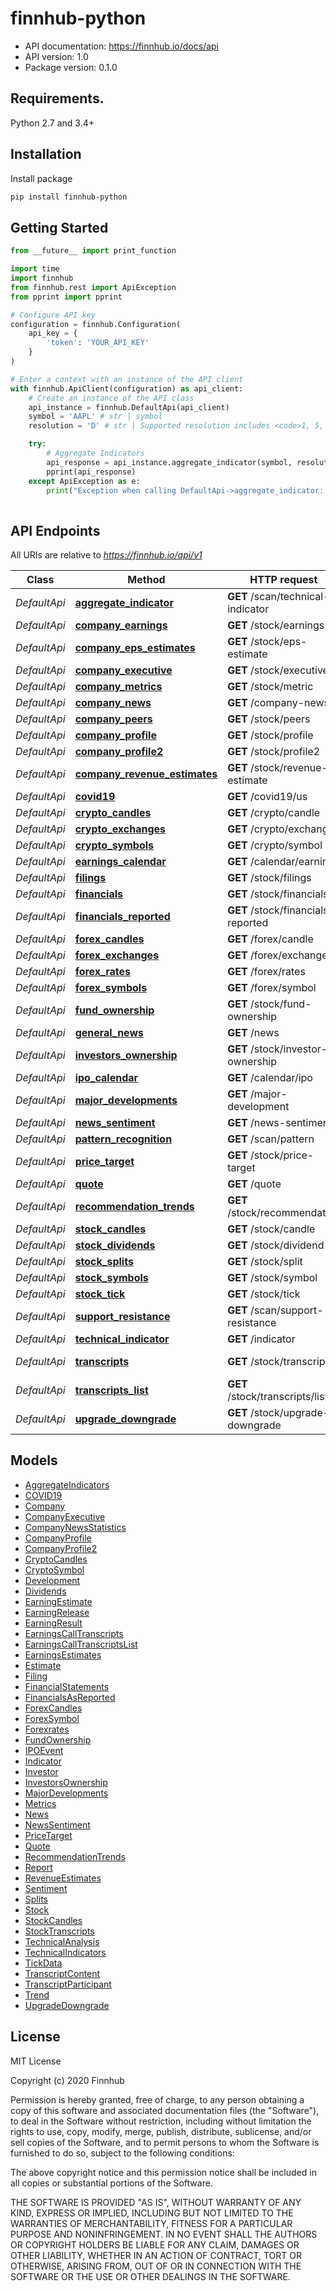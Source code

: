 # finnhub-python
- API documentation: https://finnhub.io/docs/api
- API version: 1.0
- Package version: 0.1.0

## Requirements.

Python 2.7 and 3.4+

## Installation

Install package
```sh
pip install finnhub-python
```

## Getting Started

```python
from __future__ import print_function

import time
import finnhub
from finnhub.rest import ApiException
from pprint import pprint

# Configure API key
configuration = finnhub.Configuration(
    api_key = {
        'token': 'YOUR_API_KEY'
    }
)

# Enter a context with an instance of the API client
with finnhub.ApiClient(configuration) as api_client:
    # Create an instance of the API class
    api_instance = finnhub.DefaultApi(api_client)
    symbol = 'AAPL' # str | symbol
    resolution = 'D' # str | Supported resolution includes <code>1, 5, 15, 30, 60, D, W, M </code>.Some timeframes might not be available depending on the exchange.

    try:
        # Aggregate Indicators
        api_response = api_instance.aggregate_indicator(symbol, resolution)
        pprint(api_response)
    except ApiException as e:
        print("Exception when calling DefaultApi->aggregate_indicator: %s\n" % e)
    
```

## API Endpoints

All URIs are relative to *https://finnhub.io/api/v1*

Class | Method | HTTP request | Description
------------ | ------------- | ------------- | -------------
*DefaultApi* | [**aggregate_indicator**](docs/DefaultApi.md#aggregate_indicator) | **GET** /scan/technical-indicator | Aggregate Indicators
*DefaultApi* | [**company_earnings**](docs/DefaultApi.md#company_earnings) | **GET** /stock/earnings | Earnings Surprises
*DefaultApi* | [**company_eps_estimates**](docs/DefaultApi.md#company_eps_estimates) | **GET** /stock/eps-estimate | Earnings Estimates
*DefaultApi* | [**company_executive**](docs/DefaultApi.md#company_executive) | **GET** /stock/executive | Company Executive
*DefaultApi* | [**company_metrics**](docs/DefaultApi.md#company_metrics) | **GET** /stock/metric | Metrics
*DefaultApi* | [**company_news**](docs/DefaultApi.md#company_news) | **GET** /company-news | Company News
*DefaultApi* | [**company_peers**](docs/DefaultApi.md#company_peers) | **GET** /stock/peers | Peers
*DefaultApi* | [**company_profile**](docs/DefaultApi.md#company_profile) | **GET** /stock/profile | Company Profile
*DefaultApi* | [**company_profile2**](docs/DefaultApi.md#company_profile2) | **GET** /stock/profile2 | Company Profile 2
*DefaultApi* | [**company_revenue_estimates**](docs/DefaultApi.md#company_revenue_estimates) | **GET** /stock/revenue-estimate | Revenue Estimates
*DefaultApi* | [**covid19**](docs/DefaultApi.md#covid19) | **GET** /covid19/us | COVID-19
*DefaultApi* | [**crypto_candles**](docs/DefaultApi.md#crypto_candles) | **GET** /crypto/candle | Crypto Candles
*DefaultApi* | [**crypto_exchanges**](docs/DefaultApi.md#crypto_exchanges) | **GET** /crypto/exchange | Crypto Exchanges
*DefaultApi* | [**crypto_symbols**](docs/DefaultApi.md#crypto_symbols) | **GET** /crypto/symbol | Crypto Symbol
*DefaultApi* | [**earnings_calendar**](docs/DefaultApi.md#earnings_calendar) | **GET** /calendar/earnings | Earnings Calendar
*DefaultApi* | [**filings**](docs/DefaultApi.md#filings) | **GET** /stock/filings | Filings
*DefaultApi* | [**financials**](docs/DefaultApi.md#financials) | **GET** /stock/financials | Financial Statements
*DefaultApi* | [**financials_reported**](docs/DefaultApi.md#financials_reported) | **GET** /stock/financials-reported | Financials As Reported
*DefaultApi* | [**forex_candles**](docs/DefaultApi.md#forex_candles) | **GET** /forex/candle | Forex Candles
*DefaultApi* | [**forex_exchanges**](docs/DefaultApi.md#forex_exchanges) | **GET** /forex/exchange | Forex Exchanges
*DefaultApi* | [**forex_rates**](docs/DefaultApi.md#forex_rates) | **GET** /forex/rates | Forex rates
*DefaultApi* | [**forex_symbols**](docs/DefaultApi.md#forex_symbols) | **GET** /forex/symbol | Forex Symbol
*DefaultApi* | [**fund_ownership**](docs/DefaultApi.md#fund_ownership) | **GET** /stock/fund-ownership | Fund Ownership
*DefaultApi* | [**general_news**](docs/DefaultApi.md#general_news) | **GET** /news | General News
*DefaultApi* | [**investors_ownership**](docs/DefaultApi.md#investors_ownership) | **GET** /stock/investor-ownership | Investors Ownership
*DefaultApi* | [**ipo_calendar**](docs/DefaultApi.md#ipo_calendar) | **GET** /calendar/ipo | IPO Calendar
*DefaultApi* | [**major_developments**](docs/DefaultApi.md#major_developments) | **GET** /major-development | Major Developments
*DefaultApi* | [**news_sentiment**](docs/DefaultApi.md#news_sentiment) | **GET** /news-sentiment | News Sentiment
*DefaultApi* | [**pattern_recognition**](docs/DefaultApi.md#pattern_recognition) | **GET** /scan/pattern | Pattern Recognition
*DefaultApi* | [**price_target**](docs/DefaultApi.md#price_target) | **GET** /stock/price-target | Price Target
*DefaultApi* | [**quote**](docs/DefaultApi.md#quote) | **GET** /quote | Quote
*DefaultApi* | [**recommendation_trends**](docs/DefaultApi.md#recommendation_trends) | **GET** /stock/recommendation | Recommendation Trends
*DefaultApi* | [**stock_candles**](docs/DefaultApi.md#stock_candles) | **GET** /stock/candle | Stock Candles
*DefaultApi* | [**stock_dividends**](docs/DefaultApi.md#stock_dividends) | **GET** /stock/dividend | Dividends
*DefaultApi* | [**stock_splits**](docs/DefaultApi.md#stock_splits) | **GET** /stock/split | Splits
*DefaultApi* | [**stock_symbols**](docs/DefaultApi.md#stock_symbols) | **GET** /stock/symbol | Stock Symbol
*DefaultApi* | [**stock_tick**](docs/DefaultApi.md#stock_tick) | **GET** /stock/tick | Tick Data
*DefaultApi* | [**support_resistance**](docs/DefaultApi.md#support_resistance) | **GET** /scan/support-resistance | Support/Resistance
*DefaultApi* | [**technical_indicator**](docs/DefaultApi.md#technical_indicator) | **GET** /indicator | Technical Indicators
*DefaultApi* | [**transcripts**](docs/DefaultApi.md#transcripts) | **GET** /stock/transcripts | Earnings Call Transcripts
*DefaultApi* | [**transcripts_list**](docs/DefaultApi.md#transcripts_list) | **GET** /stock/transcripts/list | Earnings Call Transcripts List
*DefaultApi* | [**upgrade_downgrade**](docs/DefaultApi.md#upgrade_downgrade) | **GET** /stock/upgrade-downgrade | Stock Upgrade/Downgrade

## Models

 - [AggregateIndicators](docs/AggregateIndicators.md)
 - [COVID19](docs/COVID19.md)
 - [Company](docs/Company.md)
 - [CompanyExecutive](docs/CompanyExecutive.md)
 - [CompanyNewsStatistics](docs/CompanyNewsStatistics.md)
 - [CompanyProfile](docs/CompanyProfile.md)
 - [CompanyProfile2](docs/CompanyProfile2.md)
 - [CryptoCandles](docs/CryptoCandles.md)
 - [CryptoSymbol](docs/CryptoSymbol.md)
 - [Development](docs/Development.md)
 - [Dividends](docs/Dividends.md)
 - [EarningEstimate](docs/EarningEstimate.md)
 - [EarningRelease](docs/EarningRelease.md)
 - [EarningResult](docs/EarningResult.md)
 - [EarningsCallTranscripts](docs/EarningsCallTranscripts.md)
 - [EarningsCallTranscriptsList](docs/EarningsCallTranscriptsList.md)
 - [EarningsEstimates](docs/EarningsEstimates.md)
 - [Estimate](docs/Estimate.md)
 - [Filing](docs/Filing.md)
 - [FinancialStatements](docs/FinancialStatements.md)
 - [FinancialsAsReported](docs/FinancialsAsReported.md)
 - [ForexCandles](docs/ForexCandles.md)
 - [ForexSymbol](docs/ForexSymbol.md)
 - [Forexrates](docs/Forexrates.md)
 - [FundOwnership](docs/FundOwnership.md)
 - [IPOEvent](docs/IPOEvent.md)
 - [Indicator](docs/Indicator.md)
 - [Investor](docs/Investor.md)
 - [InvestorsOwnership](docs/InvestorsOwnership.md)
 - [MajorDevelopments](docs/MajorDevelopments.md)
 - [Metrics](docs/Metrics.md)
 - [News](docs/News.md)
 - [NewsSentiment](docs/NewsSentiment.md)
 - [PriceTarget](docs/PriceTarget.md)
 - [Quote](docs/Quote.md)
 - [RecommendationTrends](docs/RecommendationTrends.md)
 - [Report](docs/Report.md)
 - [RevenueEstimates](docs/RevenueEstimates.md)
 - [Sentiment](docs/Sentiment.md)
 - [Splits](docs/Splits.md)
 - [Stock](docs/Stock.md)
 - [StockCandles](docs/StockCandles.md)
 - [StockTranscripts](docs/StockTranscripts.md)
 - [TechnicalAnalysis](docs/TechnicalAnalysis.md)
 - [TechnicalIndicators](docs/TechnicalIndicators.md)
 - [TickData](docs/TickData.md)
 - [TranscriptContent](docs/TranscriptContent.md)
 - [TranscriptParticipant](docs/TranscriptParticipant.md)
 - [Trend](docs/Trend.md)
 - [UpgradeDowngrade](docs/UpgradeDowngrade.md)

## License

MIT License

Copyright (c) 2020 Finnhub

Permission is hereby granted, free of charge, to any person obtaining a copy
of this software and associated documentation files (the "Software"), to deal
in the Software without restriction, including without limitation the rights
to use, copy, modify, merge, publish, distribute, sublicense, and/or sell
copies of the Software, and to permit persons to whom the Software is
furnished to do so, subject to the following conditions:

The above copyright notice and this permission notice shall be included in all
copies or substantial portions of the Software.

THE SOFTWARE IS PROVIDED "AS IS", WITHOUT WARRANTY OF ANY KIND, EXPRESS OR
IMPLIED, INCLUDING BUT NOT LIMITED TO THE WARRANTIES OF MERCHANTABILITY,
FITNESS FOR A PARTICULAR PURPOSE AND NONINFRINGEMENT. IN NO EVENT SHALL THE
AUTHORS OR COPYRIGHT HOLDERS BE LIABLE FOR ANY CLAIM, DAMAGES OR OTHER
LIABILITY, WHETHER IN AN ACTION OF CONTRACT, TORT OR OTHERWISE, ARISING FROM,
OUT OF OR IN CONNECTION WITH THE SOFTWARE OR THE USE OR OTHER DEALINGS IN THE
SOFTWARE.
